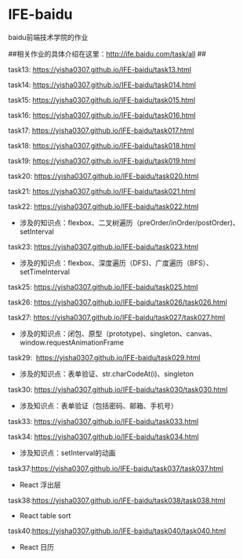 # IFE-baidu
baidu前端技术学院的作业

##相关作业的具体介绍在这里：http://ife.baidu.com/task/all ##

task13:  https://yisha0307.github.io/IFE-baidu/task13.html

task14:  https://yisha0307.github.io/IFE-baidu/task014.html

task15:  https://yisha0307.github.io/IFE-baidu/task015.html

task16:  https://yisha0307.github.io/IFE-baidu/task016.html

task17:  https://yisha0307.github.io/IFE-baidu/task017.html

task18:  https://yisha0307.github.io/IFE-baidu/task018.html

task19:  https://yisha0307.github.io/IFE-baidu/task019.html

task20:  https://yisha0307.github.io/IFE-baidu/task020.html

task21:  https://yisha0307.github.io/IFE-baidu/task021.html

task22:  https://yisha0307.github.io/IFE-baidu/task022.html        
- 涉及的知识点：flexbox、二叉树遍历（preOrder/inOrder/postOrder)、setInterval

task23:  https://yisha0307.github.io/IFE-baidu/task023.html         
- 涉及的知识点：flexbox、深度遍历（DFS)、广度遍历（BFS）、setTimeInterval

task25:  https://yisha0307.github.io/IFE-baidu/task025.html 

task26:  https://yisha0307.github.io/IFE-baidu/task026/task026.html 

task27:  https://yisha0307.github.io/IFE-baidu/task027/task027.html      
- 涉及的知识点：闭包、原型（prototype)、singleton、canvas、window.requestAnimationFrame          

task29:  https://yisha0307.github.io/IFE-baidu/task029.html     
- 涉及的知识点：表单验证、str.charCodeAt(i)、singleton      

task30:  https://yisha0307.github.io/IFE-baidu/task030/task030.html     
- 涉及知识点：表单验证（包括密码、邮箱、手机号）

task33:  https://yisha0307.github.io/IFE-baidu/task033.html   

task34:  https://yisha0307.github.io/IFE-baidu/task034.html
- 涉及知识点：setInterval的动画        

task37:https://yisha0307.github.io/IFE-baidu/task037/task037.html    
- React 浮出层   

task38:https://yisha0307.github.io/IFE-baidu/task038/task038.html    
- React table sort    

task40:https://yisha0307.github.io/IFE-baidu/task040/task040.html 
- React 日历
